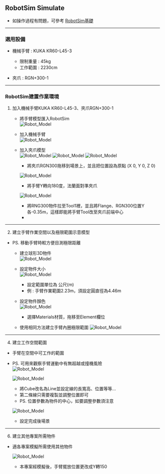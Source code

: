 ## RobotSim Simulate

- 如操作過程有問題，可參考 [RobotSim基礎](https://yazelin.github.io/usc2019-RobotSim/zh-tw/1RobotSimBasic.html)

---
### 選用設備

- 機械手臂 : KUKA KR60-L45-3
	- 限制重量 : 45kg
	- 工作範圍 : 2230cm
	
- 夾爪 : RGN+300-1

---
### RobotSim建置作業環境

1. 加入機械手臂KUKA KR60-L45-3、夾爪RGN+300-1
	- 將手臂模型匯入RobotSim                                              
		 ![Robot_Model](./image/RobotSim_Import_Model.png)
		 
	- 加入機械手臂                                                                                   
		![Robot_Model](./image/RobotSim_Import_Robot.png)

	- 加入夾爪模型                                                                                    
		![Robot_Model](./image/RobotSim_Import_New_Asset.png)
		![Robot_Model](./image/RobotSim_Import_RNG300.png)
		![Robot_Model](./image/RobotSim_Set_gripper.png)
		- 將夾爪RGN300拖移到場景上，並且把位置設為原點 (X 0, Y 0, Z 0)

		![Robot_Model](./image/RobotSim_Set_Robot_Position.png)
		- 將手臂Y轉向180度，法蘭面對準夾爪

		![Robot_Model](./image/RobotSim_Set_Robot_Tool.png)
		- 將RNG300物件拉至Tool1裡，並且將Flange、RGN300位置Y各-0.35m，這樣即能將手臂Tool改至夾爪前端中心
		- 
--- 

2. 建立手臂作業空間以及極限範圍示意模型

- PS. 移動手臂時較方便目測極限距離                                                                    

	- 建立球形3D物件                                                                            
		![Robot_Model](./image/RobotSim_Add_Range_Sphere.png)
		
	- 設定物件大小                                                                                 
		![Robot_Model](./image/RobotSim_Range_Size.png)
		- 設定範圍單位為 公尺(m)
		- 例 : 手臂作業範圍2.23m，須設定圓直徑為4.46m            
         
	- 設定物件顏色                                                                                   
		![Robot_Model](./image/RobotSim_Range_Color.png)
		- 選擇Materials材質，拖移至Element欄位

	- 使用相同方法建立手臂內圈極限範圍
		![Robot_Model](./image/RobotSim_Add_Limit_Sphere.png)

---

4. 建立工作空間範圍

- 手臂在空間中可工作的範圍
- PS. 可用來觀察手臂運動中有無超越或撞機風險                               
	![Robot_Model](./image/RobotSim_Add_Line.png)
	
	![Robot_Model](./image/RobotSim_Set_Line.png)
	- 將Cube改名為Line並設定線的長寬高、位置等等...
	- 第二條線只需要複製並調整位置即可
	- PS. 位置參數為物件的中心，如要調整參數須注意

	![Robot_Model](./image/RobotSim_Set_Limit_Environment.png)
	- 設定完成後場景

--- 

6. 建立其他專案所需物件

- 適各專案模擬所需使用其他物件

	![Robot_Model](./image/RobotSim_Complete_Environment.png)
	- 本專案經模擬後，手臂擺放位置更改成Y轉150
<!--stackedit_data:
eyJoaXN0b3J5IjpbMTQ3MDkwNDk1MywtMTQyODIwMDM0NSwtMT
Y4MDA1NjczNCwtNjE2MTMxNjM0LC04MDkzMzE4NjEsLTI3NzM5
MzIyNSwyMDk3MDYxOTYxLDgxMTI5OTI0NCwtMTI1NDQyMTQ3MS
wtNzAxMDUwMjk1LC00NjE4NTY4MTIsLTY5MTY1MDg0NCwyMDQx
MTY1MDgwLDI5NDU0ODY2NCwtMTM0NjkyMDIxNCwyOTQ1NDg2Nj
QsMTE4NzY2NjczLC01OTk5NDMwNTQsMTQ3NTAwMTIyLDgxNDcw
MjExNF19
-->